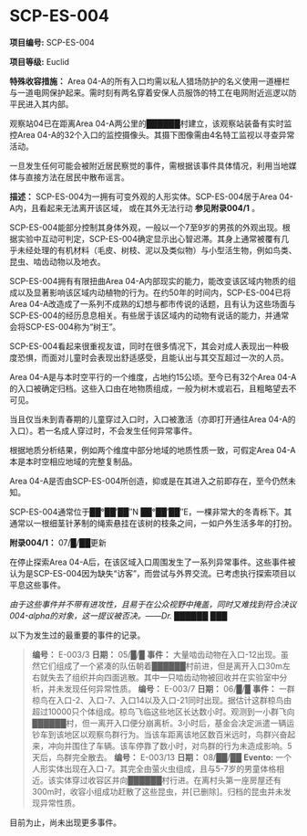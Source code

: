 # SCP-ES-004

**项目编号:**  SCP-ES-004

**项目等级:**  Euclid

**特殊收容措施：**  Area 04-A的所有入口均需以私人猎场防护的名义使用一道栅栏与一道电网保护起来。需时刻有两名穿着安保人员服饰的特工在电网附近巡逻以防平民进入其内部。

观察站04已在距离Area 04-A两公里的██████村建立，该观察站装备有实时监控Area 04-A的32个入口的监控摄像头。其摄下图像需由4名特工监视以寻查异常活动。

一旦发生任何可能会被附近居民察觉的事件，需根据该事件具体情况，利用当地媒体与直接方法在居民中散布谣言。

**描述：** SCP-ES-004为一拥有可变外观的人形实体。SCP-ES-004居于Area 04-A内，且看起来无法离开该区域， 或在其外无法行动 **参见附录004/1** 。

SCP-ES-004能部分控制其身体外观，一般以一个7至9岁的男孩的外观出现。根据实验中互动可判定，SCP-ES-004确定显示出心智迟滞。其身上通常被覆有几乎未经处理的有机材料（毛皮、树枝、泥以及类似物）与小型活生物，例如鸟类、昆虫、啮齿动物以及地衣。

SCP-ES-004拥有有限扭曲Area 04-A内部现实的能力，能改变该区域内物质的组成以及显著影响该区域内动植物的行为。在约50年的时间内，SCP-ES-004已将Area 04-A改造成了一系列不成熟的幻想与都市传说的话题，且有认为这些场面与SCP-ES-004的经历息息相关。有些居于该区域内的动物有说话的能力，并通常会将SCP-ES-004称为“树王”。

SCP-ES-004看起来很重视友谊，同时在很多情况下，其会对成人表现出一种极度恐惧，而面对儿童时会表现出舒适感受，且能认出与其交互超过一次的人员。

Area 04-A是与本时空平行的一个维度，占地约15公顷。至今已有32个Area 04-A的入口被确定归档。这些入口由在地物质组成，一般为树木或岩石，且粗略望去不可见。

当且仅当未到青春期的儿童穿过入口时，入口被激活（亦即打开通往Area 04-A的入口）。若一名成人穿过时，不会发生任何异常事件。

根据地质分析结果，例如两个维度中部分地域的地质性质一致，可假定Area 04-A本是本时空相应地域的完整复制品。

Area 04-A是否由SCP-ES-004所创造，抑或是在其进入之前即存在，至今仍然未知。

SCP-ES-004通常位于██°██′██″N ██°██′██″E，一棵非常大的冬青栎下。其通常以一根细茎针茅制的绳索悬挂在该树的枝条之间，一如户外生活多年的打扮。


**附录004/1：** 07/█/██更新

在停止探索Area 04-A后，在该区域入口周围发生了一系列异常事件。这些事件被认为是SCP-ES-004因为缺失“访客”，而尝试与外界交流。已考虑执行探索项目以平息这些事件。

*由于这些事件并不带有进攻性，且易于在公众视野中掩盖，同时又难找到符合决议004-alpha的对象，这一提议被否决。——Dr. ██████ ███* 

以下为发生过的最重要的事件的记录。


> **编号：** E-003/3
**日期：** 05/█/█
**事件：** 大量啮齿动物在入口-12出现。虽然它们组成了一个紧凑的队伍朝着██████村前进，但是离开入口30m左右就失去了组织并向四面逃散。其中一只啮齿动物被回收并在实验室中分析，并未发现任何异常性质。
**编号：** E-003/7
**日期：** 06/█/█
**事件：** 一群椋鸟在入口-2、入口-7、入口14以及入口-21同时出现。据估计这群椋鸟由超过10000只个体组成。椋鸟飞临这些地区长达数小时。观测到一小群飞向██████村，但一离开入口便分崩离析。3小时后，基金会决定派遣一辆运钞车到该地区以观察鸟群行为。当该车距离该地区数百米远时，鸟群兴奋起来，冲向并围住了车辆。该车停靠了数小时，对鸟群的行为未造成影响。5天后，鸟群完全散去。
**编号：** E-003/13
**日期：** 08/██/██
**Evento:** 一个人形实体出现在入口-7。其完全由萤火虫组成，且与5-7岁的男童体格相近。该实体穿过收容区并向██████村行进。在离村头第一座房屋还有300m时，收容小组成功赶散了这些昆虫，并[已删除]。归档的昆虫并未发现异常性质。
> 

目前为止，尚未出现更多事件。


